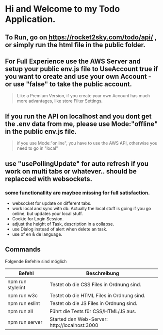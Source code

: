 # Hi and Welcome to my Todo Application.

## To Run, go on https://rocket2sky.com/todo/api/ , or simply run the html file in the public folder.

## For Full Experience use the AWS Server and setup your public env.js file to UseAccount true if you want to create and use your own Account - or use "false" to take the public account.

> Like a Premium Version, if you create your own Account has much more advantages, like store Filter Settings.

## If you run the API on localhost and you dont get the .env data from me, please use Mode:"offline" in the public env.js file.

> if you use Mode:"online", you have to use the AWS API, otherwise you need to go in "local"

## use "usePollingUpdate" for auto refresh if you work on multi tabs or whatever.. should be replacced with websockets.

### some functionallity are maybee missing for full satisfaction.

- websocket for update on different tabs.
- work local and sync with db. Actually the local stuff is going if you go online, but updates your local stuff.
- Cookie for Login Session.
- adjust the height of Task, description in a collapse.
- use Dialog instead of alert when delete an task.
- use of en & de language.

## Commands

Folgende Befehle sind möglich

| Befehl            | Beschreibung                                  |
| ----------------- | --------------------------------------------- |
| npm run stylelint | Testet ob die CSS Files in Ordnung sind.      |
| npm run w3c       | Testet ob die HTML Files in Ordnung sind.     |
| npm run eslint    | Testet ob die JS Files in Ordnung sind.       |
| npm run all       | Führt die Tests für CSS/HTML/JS aus.          |
| npm run server    | Started den Web-Server: http://localhost:3000 |
